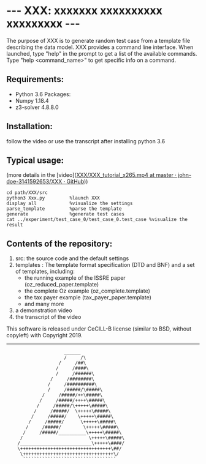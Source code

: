 --- XXX: xxxxxxx xxxxxxxxxx xxxxxxxxx ---
===============================

The purpose of XXX is to generate random test case from a template file describing the data model. XXX provides a command line interface. When launched, type "help" in the prompt to get a list of the available commands.
Type "help <command_name>" to get specific info on a command.


Requirements:
-----------
 * Python 3.6
Packages:
 * Numpy 1.18.4
 * z3-solver 4.8.8.0

Installation:
-----------
 follow the video or use the transcript after installing python 3.6
 
 
 Typical usage: 
-----------
 (more details in the [video]([XXX/XXX_tutorial_x265.mp4 at master · john-doe-3141592653/XXX · GitHub](https://github.com/john-doe-3141592653/XXX/blob/master/XXX_tutorial_x265.mp4)))
 

```
cd path/XXX/src
python3 Xxx.py         %launch XXX
display all            %visualize the settings
parse_template         %parse the template
generate               %generate test cases
cat ../experiment/test_case_0/test_case_0.test_case %visualize the result
```

Contents of the repository:
-----------

 1. src: the source code and the default settings
 2. templates : The template format specification (DTD and BNF) and a set of
 templates, including:
 	* the running example of the ISSRE paper (oz_reduced_paper.template)
 	* the complete Oz example (oz_complete.template)
 	* the tax payer example (tax_payer_paper.template)
 	* and many more
 3. a demonstration video
 4. the transcript of the video
 
 
This software is released under CeCILL-B license (similar to BSD, without copyleft) 
with Copyright 2019.
 ______
 
		                 ______			
	        	         /     /\
		               /     /##\
		              /     /####\
	        	      /     /######\
		            /     /########\
		           /     /##########\
	        	   /     /#####/\#####\
		         /     /#####/++\#####\
		        /     /#####/++++\#####\
		       /     /#####/\+++++\#####\
		      /     /#####/  \+++++\#####\
		     /     /#####/    \+++++\#####\
		    /     /#####/      \+++++\#####\		
		   /     /#####/        \+++++\#####\
		  /     /#####/__________\+++++\#####\
		 /                        \+++++\#####\
		/__________________________\+++++\####/
		\+++++++++++++++++++++++++++++++++\##/
		 \+++++++++++++++++++++++++++++++++\/
		  ``````````````````````````````````

